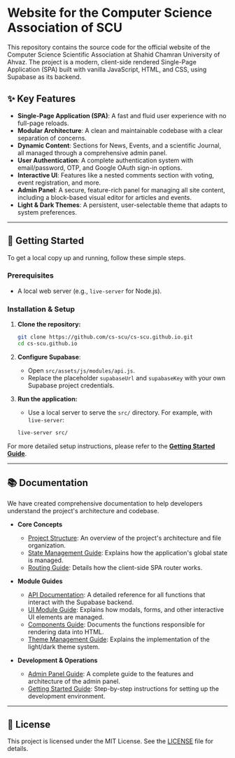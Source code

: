# Website for the Computer Science Association of SCU

This repository contains the source code for the official website of the Computer Science Scientific Association at Shahid Chamran University of Ahvaz. The project is a modern, client-side rendered Single-Page Application (SPA) built with vanilla JavaScript, HTML, and CSS, using Supabase as its backend.

## ✨ Key Features

-   **Single-Page Application (SPA)**: A fast and fluid user experience with no full-page reloads.
-   **Modular Architecture**: A clean and maintainable codebase with a clear separation of concerns.
-   **Dynamic Content**: Sections for News, Events, and a scientific Journal, all managed through a comprehensive admin panel.
-   **User Authentication**: A complete authentication system with email/password, OTP, and Google OAuth sign-in options.
-   **Interactive UI**: Features like a nested comments section with voting, event registration, and more.
-   **Admin Panel**: A secure, feature-rich panel for managing all site content, including a block-based visual editor for articles and events.
-   **Light & Dark Themes**: A persistent, user-selectable theme that adapts to system preferences.

---

## 🚀 Getting Started

To get a local copy up and running, follow these simple steps.

### Prerequisites

-   A local web server (e.g., `live-server` for Node.js).

### Installation & Setup

1.  **Clone the repository:**
    ```bash
    git clone https://github.com/cs-scu/cs-scu.github.io.git
    cd cs-scu.github.io
    ```
2.  **Configure Supabase**:
    -   Open `src/assets/js/modules/api.js`.
    -   Replace the placeholder `supabaseUrl` and `supabaseKey` with your own Supabase project credentials.

3.  **Run the application:**
    -   Use a local server to serve the `src/` directory. For example, with `live-server`:
    ```bash
    live-server src/
    ```

For more detailed setup instructions, please refer to the [**Getting Started Guide**](./docs/Getting-Started-Guide.md).

---

## 📚 Documentation

We have created comprehensive documentation to help developers understand the project's architecture and codebase.

-   **Core Concepts**
    -   [Project Structure](./docs/Project-Structure.md): An overview of the project's architecture and file organization.
    -   [State Management Guide](./docs/State-Management-Guide.md): Explains how the application's global state is managed.
    -   [Routing Guide](./docs/Routing-Guide.md): Details how the client-side SPA router works.

-   **Module Guides**
    -   [API Documentation](./docs/API-Documentation.md): A detailed reference for all functions that interact with the Supabase backend.
    -   [UI Module Guide](./docs/UI-Module-Guide.md): Explains how modals, forms, and other interactive UI elements are managed.
    -   [Components Guide](./docs/Components-Guide.md): Documents the functions responsible for rendering data into HTML.
    -   [Theme Management Guide](./docs/Theme-Management-Guide.md): Explains the implementation of the light/dark theme system.

-   **Development & Operations**
    -   [Admin Panel Guide](./docs/Admin-Panel-Guide.md): A complete guide to the features and architecture of the admin panel.
    -   [Getting Started Guide](./docs/Getting-Started-Guide.md): Step-by-step instructions for setting up the development environment.

---

## 📄 License

This project is licensed under the MIT License. See the [LICENSE](./LICENSE) file for details.
